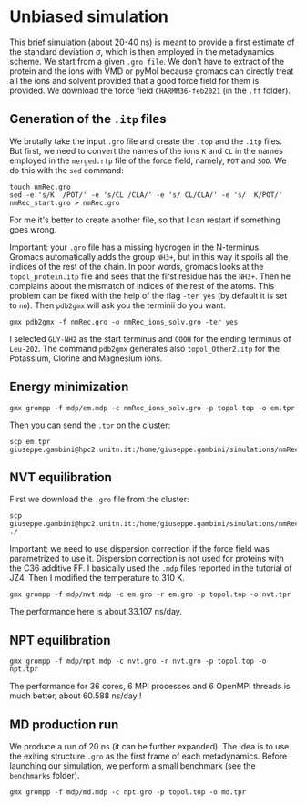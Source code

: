 
# Unbiased simulation

This brief simulation (about 20-40 ns) is meant to provide a first estimate of the standard deviation $\sigma$, which is then employed in the metadynamics scheme. We start from a given `.gro file`. We don't have to extract of the protein and the ions with VMD or pyMol because gromacs can directly treat all the ions and solvent provided that a good force field for them is provided. We download the force field `CHARMM36-feb2021` (in the `.ff` folder). 

## Generation of the `.itp` files
We brutally take the input `.gro` file and create the `.top` and the `.itp` files. But first, we need to convert the names of the ions `K` and `CL` in the names employed in the `merged.rtp` file of the force field, namely, `POT` and `SOD`. We do this with the `sed` command:
```
touch nmRec.gro
sed -e 's/K  /POT/' -e 's/CL /CLA/' -e 's/ CL/CLA/' -e 's/  K/POT/' nmRec_start.gro > nmRec.gro
```
For me it's better to create another file, so that I can restart if something goes wrong. 

Important: your `.gro` file has a missing hydrogen in the N-terminus. Gromacs automatically adds the group `NH3+`, but in this way it spoils all the indices of the rest of the chain. In poor words, gromacs looks at the `topol_protein.itp` file and sees that the first residue has the `NH3+`. Then he complains about the mismatch of indices of the rest of the atoms. This problem can be fixed with the help of the flag `-ter yes` (by default it is set to `no`). Then `pdb2gmx` will ask you the terminii do you want. 

```
gmx pdb2gmx -f nmRec.gro -o nmRec_ions_solv.gro -ter yes
```

I selected `GLY-NH2` as the start terminus and `COOH` for the ending terminus of `Leu-202`. The command `pdb2gmx` generates also `topol_Other2.itp` for the Potassium, Clorine and Magnesium ions.

## Energy minimization
```
gmx grompp -f mdp/em.mdp -c nmRec_ions_solv.gro -p topol.top -o em.tpr
```
Then you can send the `.tpr` on the cluster:
```
scp em.tpr giuseppe.gambini@hpc2.unitn.it:/home/giuseppe.gambini/simulations/nmRec_Ca
```

## NVT equilibration 
First we download the `.gro` file from the cluster:
```
scp giuseppe.gambini@hpc2.unitn.it:/home/giuseppe.gambini/simulations/nmRec_Ca/em.gro ./
```

Important: we need to use dispersion correction if the force field was parametrized to use it. Dispersion correction is not used for proteins with the C36 additive FF. I basically used the `.mdp` files reported in the tutorial of JZ4. Then I modified the temperature to 310 K.
```
gmx grompp -f mdp/nvt.mdp -c em.gro -r em.gro -p topol.top -o nvt.tpr
```
The performance here is about 33.107 ns/day.

## NPT equilibration
```
gmx grompp -f mdp/npt.mdp -c nvt.gro -r nvt.gro -p topol.top -o npt.tpr
```
The performance for 36 cores, 6 MPI processes and 6 OpenMPI threads is much better, about 60.588 ns/day !

## MD production run
We produce a run of 20 ns (it can be further expanded). The idea is to use the exiting structure `.gro` as the first frame of each metadynamics. Before launching our simulation, we perform a small benchmark (see the `benchmarks` folder).  
```
gmx grompp -f mdp/md.mdp -c npt.gro -p topol.top -o md.tpr
```